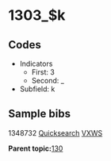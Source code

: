 # 1303\_$k

## Codes

-   Indicators
    -   First: 3
    -   Second: \_
-   Subfield: k

## Sample bibs

1348732 [Quicksearch](https://search.library.yale.edu/catalog/1348732) [VXWS](http://prodorbis.library.yale.edu:7014/vxws/GetHoldingsService?bibId=1348732)

**Parent topic:**[130](../../tags/130/130.md)

